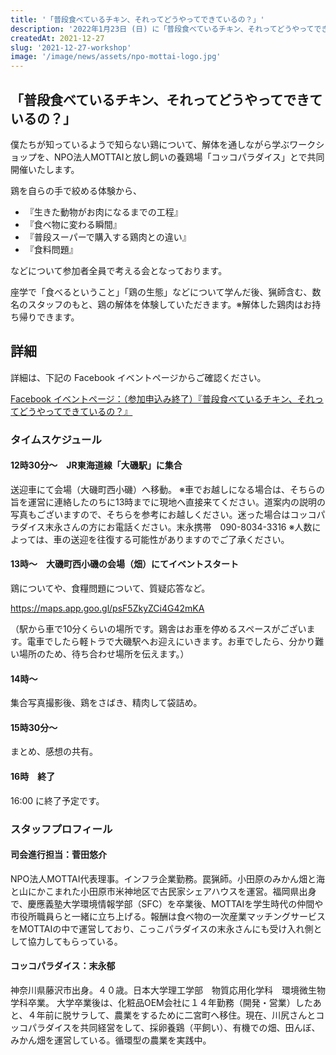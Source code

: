 ```yaml
---
title: '「普段食べているチキン、それってどうやってできているの？」'
description: '2022年1月23日 (日) に「普段食べているチキン、それってどうやってできているの？」のイベントのお知らせです。僕たちが知っているようで知らない鶏について、解体を通しながら学ぶワークショップを、NPO法人MOTTAIと放し飼いの養鶏場「コッコパラダイス」とで共同開催いたします。'
createdAt: 2021-12-27
slug: '2021-12-27-workshop'
image: '/image/news/assets/npo-mottai-logo.jpg'
---
```


## 「普段食べているチキン、それってどうやってできているの？」

僕たちが知っているようで知らない鶏について、解体を通しながら学ぶワークショップを、NPO法人MOTTAIと放し飼いの養鶏場「コッコパラダイス」とで共同開催いたします。

鶏を自らの手で絞める体験から、

- 『生きた動物がお肉になるまでの工程』
- 『食べ物に変わる瞬間』
- 『普段スーパーで購入する鶏肉との違い』
- 『食料問題』

などについて参加者全員で考える会となっております。

座学で「食べるということ」「鶏の生態」などについて学んだ後、猟師含む、数名のスタッフのもと、鶏の解体を体験していただきます。※解体した鶏肉はお持ち帰りできます。

## 詳細

詳細は、下記の Facebook イベントページからご確認ください。

[Facebook イベントページ：（参加申込み終了）『普段食べているチキン、それってどうやってできているの？』](https://www.facebook.com/events/441510650907466/?ref=newsfeed)

### タイムスケジュール

#### 12時30分～　JR東海道線「大磯駅」に集合

送迎車にて会場（大磯町西小磯）へ移動。
※車でお越しになる場合は、そちらの旨を運営に連絡したのちに13時までに現地へ直接来てください。道案内の説明の写真もございますので、そちらを参考にお越しください。迷った場合はコッコパラダイス末永さんの方にお電話ください。末永携帯　090-8034-3316
※人数によっては、車の送迎を往復する可能性がありますのでご了承ください。

#### 13時～　大磯町西小磯の会場（畑）にてイベントスタート

鶏についてや、食糧問題について、質疑応答など。

<https://maps.app.goo.gl/psF5ZkyZCi4G42mKA>

（駅から車で10分くらいの場所です。鶏舎はお車を停めるスペースがございます。電車でしたら軽トラで大磯駅へお迎えにいきます。お車でしたら、分かり難い場所のため、待ち合わせ場所を伝えます。）

#### 14時～

集合写真撮影後、鶏をさばき、精肉して袋詰め。

#### 15時30分～

まとめ、感想の共有。

#### 16時　終了

16:00 に終了予定です。

### スタッフプロフィール

#### 司会進行担当：菅田悠介

NPO法人MOTTAI代表理事。インフラ企業勤務。罠猟師。小田原のみかん畑と海と山にかこまれた小田原市米神地区で古民家シェアハウスを運営。福岡県出身で、慶應義塾大学環境情報学部（SFC）を卒業後、MOTTAIを学生時代の仲間や市役所職員らと一緒に立ち上げる。報酬は食べ物の一次産業マッチングサービスをMOTTAIの中で運営しており、こっこパラダイスの末永さんにも受け入れ側として協力してもらっている。

#### コッコパラダイス：末永郁

神奈川県藤沢市出身。４０歳。日本大学理工学部　物質応用化学科　環境微生物学科卒業。
大学卒業後は、化粧品OEM会社に１４年勤務（開発・営業）したあと、４年前に脱サラして、農業をするために二宮町へ移住。現在、川尻さんとコッコパラダイスを共同経営をして、採卵養鶏（平飼い）、有機での畑、田んぼ、みかん畑を運営している。循環型の農業を実践中。
